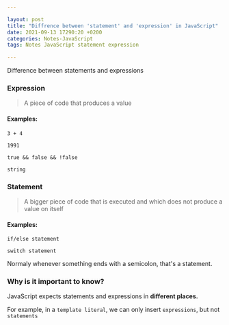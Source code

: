 ```yaml
---

layout: post
title: "Diffrence between 'statement' and 'expression' in JavaScript"
date: 2021-09-13 17290:20 +0200
categories: Notes-JavaScript
tags: Notes JavaScript statement expression

---
```




Difference between statements and expressions





### Expression 

> A piece of code that produces a value

#### Examples:

`3 + 4` 

`1991`

`true && false && !false`

`string`



### Statement

> A bigger piece of code that is executed and which does not produce a value on itself

#### Examples:

`if/else statement`

`switch statement`

Normaly whenever something ends with a semicolon, that's a statement.





### Why is it important to know?

JavaScript expects statements and expressions in **different places.**

For example, in a `template literal`, we can only insert `expressions`, but not `statements`



